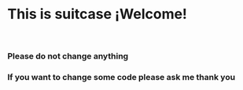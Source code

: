 
<html>
  <head></head>
  <body>
    <br><h1>This is suitcase ¡Welcome!</h1>
  <br><h3>Please do not change anything</h3>
  <h3>If you want to change some code please ask me thank you</h3>
  


  </body
  </html>
